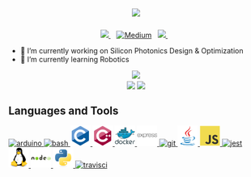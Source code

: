 <h1 align='center'>
    <img src="https://raw.githubusercontent.com/MartinHeinz/MartinHeinz/master/wave.gif" width="5px">
    <!-- <p align="left"> <img src="https://komarev.com/ghpvc/?username=aycandv" alt="aycandv" /> </p> -->
</h1>

<p align="center">
  <!--<a href="https://wa.me/5518996643974?text=Olá!%20Alexandre">
    <img src="https://img.shields.io/badge/WHATSAPP-%2325D366.svg?&style=for-the-badge&logo=whatsapp&logoColor=white" />    
  </a>&nbsp;&nbsp;-->
  <a href="https://www.linkedin.com/in/aycan-deniz-vit-551518151/">
    <img src="https://img.shields.io/badge/linkedin-%230077B5.svg?&style=for-the-badge&logo=linkedin&logoColor=white" />
  </a>&nbsp;&nbsp;
  <a href="https://medium.com/@aycandv" target="_blank"><img alt="Medium" src="https://img.shields.io/badge/medium-%2312100E.svg?&style=for-the-badge&logo=medium&logoColor=white" /></a>&nbsp;&nbsp;
  <a href="mailto:aycandv+ghmd@gmail.com">
    <img src="https://img.shields.io/badge/gmail-D14836?&style=for-the-badge&logo=gmail&logoColor=white" />
  </a>&nbsp;&nbsp;
    
    
</p>

- 🔭 I’m currently working on Silicon Photonics Design & Optimization
- 🌱 I’m currently learning Robotics

<div align="center">
  <img src="https://github-readme-streak-stats.herokuapp.com/?user=aycandv&fire=eb1b0c&ring=eb1b0c&currStreakLabel=eb1b0c&theme=algolia&hide_border=true" />
</div>

<div align="center"> 
  <img align="center" src="https://github-readme-stats.vercel.app/api/?username=aycandv&count_private=true&show_icons=true&theme=algolia&bg_color=0,000007,261F65&include_all_commits=true&hide_border=true" height="192px" /> 
  <img align="center" src="https://github-readme-stats.vercel.app/api/top-langs/?username=aycandv&count_private=true&hide=tcl,html,TeX,Roff&theme=algolia&bg_color=0,261F65,000007&langs_count=8&layout=compact&hide_border=true" height="192px" /> 
</div>




## Languages and Tools
<!--
<img src="https://img.shields.io/badge/python%20-%2314354C.svg?&style=for-the-badge&logo=python&logoColor=white" />&nbsp;&nbsp; 
<img src="https://img.shields.io/badge/c%20-%2300599C.svg?&style=for-the-badge&logo=c&logoColor=white" />&nbsp;&nbsp; 
<img src="https://img.shields.io/badge/c++%20-%2300599C.svg?&style=for-the-badge&logo=c%2B%2B&logoColor=white" />&nbsp;&nbsp; 
<img src="https://img.shields.io/badge/java-%23ED8B00.svg?&style=for-the-badge&logo=java&logoColor=white" />&nbsp;&nbsp; 
<img src="https://img.shields.io/badge/javascript%20-%23323330.svg?&style=for-the-badge&logo=javascript&logoColor=%23F7DF1E" />&nbsp;&nbsp; 
<img src="https://img.shields.io/badge/shell_script%20-%23121011.svg?&style=for-the-badge&logo=gnu-bash&logoColor=white" />
-->
<p align="left"> <a href="https://www.arduino.cc/" target="_blank"> <img src="https://cdn.worldvectorlogo.com/logos/arduino-1.svg" alt="arduino" width="40" height="40"/> </a> <a href="https://www.gnu.org/software/bash/" target="_blank"> <img src="https://www.vectorlogo.zone/logos/gnu_bash/gnu_bash-icon.svg" alt="bash" width="40" height="40"/> </a> <a href="https://www.cprogramming.com/" target="_blank"> <img src="https://raw.githubusercontent.com/devicons/devicon/master/icons/c/c-original.svg" alt="c" width="40" height="40"/> </a> <a href="https://www.w3schools.com/cpp/" target="_blank"> <img src="https://raw.githubusercontent.com/devicons/devicon/master/icons/cplusplus/cplusplus-original.svg" alt="cplusplus" width="40" height="40"/> </a> <a href="https://www.docker.com/" target="_blank"> <img src="https://raw.githubusercontent.com/devicons/devicon/master/icons/docker/docker-original-wordmark.svg" alt="docker" width="40" height="40"/> </a> <a href="https://expressjs.com" target="_blank"> <img src="https://raw.githubusercontent.com/devicons/devicon/master/icons/express/express-original-wordmark.svg" alt="express" width="40" height="40"/> </a> <a href="https://git-scm.com/" target="_blank"> <img src="https://www.vectorlogo.zone/logos/git-scm/git-scm-icon.svg" alt="git" width="40" height="40"/> </a> <a href="https://www.java.com" target="_blank"> <img src="https://raw.githubusercontent.com/devicons/devicon/master/icons/java/java-original.svg" alt="java" width="40" height="40"/> </a> <a href="https://developer.mozilla.org/en-US/docs/Web/JavaScript" target="_blank"> <img src="https://raw.githubusercontent.com/devicons/devicon/master/icons/javascript/javascript-original.svg" alt="javascript" width="40" height="40"/> </a> <a href="https://jestjs.io" target="_blank"> <img src="https://www.vectorlogo.zone/logos/jestjsio/jestjsio-icon.svg" alt="jest" width="40" height="40"/> </a> <a href="https://www.linux.org/" target="_blank"> <img src="https://raw.githubusercontent.com/devicons/devicon/master/icons/linux/linux-original.svg" alt="linux" width="40" height="40"/> </a> <a href="https://nodejs.org" target="_blank"> <img src="https://raw.githubusercontent.com/devicons/devicon/master/icons/nodejs/nodejs-original-wordmark.svg" alt="nodejs" width="40" height="40"/> </a> <a href="https://www.python.org" target="_blank"> <img src="https://raw.githubusercontent.com/devicons/devicon/master/icons/python/python-original.svg" alt="python" width="40" height="40"/> </a> <a href="https://travis-ci.org" target="_blank"> <img src="https://www.vectorlogo.zone/logos/travis-ci/travis-ci-icon.svg" alt="travisci" width="40" height="40"/> </a> </p>



<!--
**aycandv/aycandv** is a ✨ _special_ ✨ repository because its `README.md` (this file) appears on your GitHub profile.

Here are some ideas to get you started:


- 💬 Ask me about ...

-->
